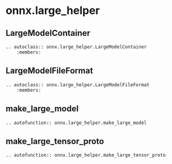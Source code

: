 # onnx.large_helper


## LargeModelContainer

```{eval-rst}
.. autoclass:: onnx.large_helper.LargeModelContainer
    :members:
```

## LargeModelFileFormat

```{eval-rst}
.. autoclass:: onnx.large_helper.LargeModelFileFormat
    :members:
```

## make_large_model

```{eval-rst}
.. autofunction:: onnx.large_helper.make_large_model
```

## make_large_tensor_proto

```{eval-rst}
.. autofunction:: onnx.large_helper.make_large_tensor_proto
```
